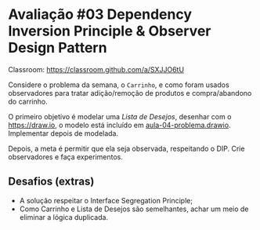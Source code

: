 # Avaliação #03 Dependency Inversion Principle & Observer Design Pattern

Classroom: <https://classroom.github.com/a/SXJJO6tU>

Considere o problema da semana, o `Carrinho`, e como foram usados observadores para tratar adição/remoção de produtos e compra/abandono do carrinho.

O primeiro objetivo é modelar uma _Lista de Desejos_, desenhar com o <https://draw.io>, o modelo está incluído em [aula-04-problema.drawio](aula-04-problema.drawio). Implementar depois de modelada.

Depois, a meta é permitir que ela seja observada, respeitando o DIP. Crie observadores e faça experimentos.

## Desafios (extras)

- A solução respeitar o Interface Segregation Principle;
- Como Carrinho e Lista de Desejos são semelhantes, achar um meio de eliminar a lógica duplicada.
